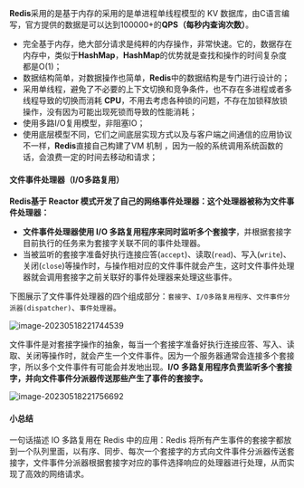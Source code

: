 **Redis**采用的是基于内存的采用的是单进程单线程模型的 KV 数据库，由C语言编写，官方提供的数据是可以达到100000+的**QPS（每秒内查询次数）**。

- 完全基于内存，绝大部分请求是纯粹的内存操作，非常快速。它的，数据存在内存中，类似于**HashMap**，**HashMap**的优势就是查找和操作的时间复杂度都是O(1)；
- 数据结构简单，对数据操作也简单，**Redis**中的数据结构是专门进行设计的；
- 采用单线程，避免了不必要的上下文切换和竞争条件，也不存在多进程或者多线程导致的切换而消耗 **CPU**，不用去考虑各种锁的问题，不存在加锁释放锁操作，没有因为可能出现死锁而导致的性能消耗；
- 使用多路I/O复用模型，非阻塞IO；
- 使用底层模型不同，它们之间底层实现方式以及与客户端之间通信的应用协议不一样，**Redis**直接自己构建了VM 机制 ，因为一般的系统调用系统函数的话，会浪费一定的时间去移动和请求；

#### 文件事件处理器（I/O多路复用）

**Redis基于 Reactor 模式开发了自己的网络事件处理器：这个处理器被称为文件事件处理器：**

- **文件事件处理器使用 I/O 多路复用程序来同时监听多个套接字**，并根据套接字目前执行的任务来为套接字关联不同的事件处理器。
- 当被监听的套接字准备好执行连接应答(`accept`)、读取(`read`)、写入(`write`)、关闭(`close`)等操作时，与操作相对应的文件事件就会产生，这时文件事件处理器就会调用套接字之前关联好的事件处理器来处理这些事件。

下图展示了文件事件处理器的四个组成部分：`套接字`、`I/O多路复用程序`、`文件事件分派器(dispatcher)`、`事件处理器`。

![image-20230518221744539](D:\Typora\workspace\Redis\Redis快的原因.assets\image-20230518221744539.png)

文件事件是对套接字操作的抽象，每当一个套接字准备好执行连接应答、写入、读取、关闭等操作时，就会产生一个文件事件。因为一个服务器通常会连接多个套接字，所以多个文件事件有可能会并发地出现。**I/O 多路复用程序负责监听多个套接字，并向文件事件分派器传送那些产生了事件的套接字。**

![image-20230518221756692](D:\Typora\workspace\Redis\Redis快的原因.assets\image-20230518221756692.png)

#### 小总结

一句话描述 IO 多路复用在 Redis 中的应用：Redis 将所有产生事件的套接字都放到一个队列里面，以有序、同步、每次一个套接字的方式向文件事件分派器传送套接字，文件事件分派器根据套接字对应的事件选择响应的处理器进行处理，从而实现了高效的网络请求。